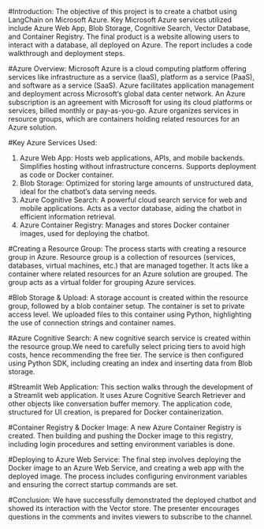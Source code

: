 #Introduction:
The objective of this project is to create a chatbot using LangChain on Microsoft Azure. Key Microsoft Azure services utilized include Azure Web App, Blob Storage, Cognitive Search, Vector Database, and Container Registry. The final product is a website allowing users to interact with a database, all deployed on Azure. The report includes a code walkthrough and deployment steps.

#Azure Overview:
Microsoft Azure is a cloud computing platform offering services like infrastructure as a service (IaaS), platform as a service (PaaS), and software as a service (SaaS). Azure facilitates application management and deployment across Microsoft’s global data center network. An Azure subscription is an agreement with Microsoft for using its cloud platforms or services, billed monthly or pay-as-you-go. Azure organizes services in resource groups, which are containers holding related resources for an Azure solution.

#Key Azure Services Used:
1. Azure Web App: Hosts web applications, APIs, and mobile backends. Simplifies hosting without infrastructure concerns. Supports deployment as code or Docker container.
2. Blob Storage: Optimized for storing large amounts of unstructured data, ideal for the chatbot’s data serving needs.
3. Azure Cognitive Search: A powerful cloud search service for web and mobile applications. Acts as a vector database, aiding the chatbot in efficient information retrieval.
4. Azure Container Registry: Manages and stores Docker container images, used for deploying the chatbot.

#Creating a Resource Group:
The process starts with creating a resource group in Azure. Resource group is a collection of resources (services, databases, virtual machines, etc.) that are managed together. It acts like a container where related resources for an Azure solution are grouped. The group acts as a virtual folder for grouping Azure services.

#Blob Storage & Upload:
A storage account is created within the resource group, followed by a blob container setup. The container is set to private access level. We uploaded files to this container using Python, highlighting the use of connection strings and container names.

#Azure Cognitive Search:
A new cognitive search service is created within the resource group.We need to carefully select pricing tiers to avoid high costs, hence recommending the free tier. The service is then configured using Python SDK, including creating an index and inserting data from Blob storage.

#Streamlit Web Application:
This section walks through the development of a Streamlit web application. It uses Azure Cognitive Search Retriever and other objects like conversation buffer memory. The application code, structured for UI creation, is prepared for Docker containerization.

#Container Registry & Docker Image:
A new Azure Container Registry is created. Then building and pushing the Docker image to this registry, including login procedures and setting environment variables is done.

#Deploying to Azure Web Service:
The final step involves deploying the Docker image to an Azure Web Service, and creating a web app with the deployed image. The process includes configuring environment variables and ensuring the correct startup commands are set.

#Conclusion:
We have successfully demonstrated the deployed chatbot and showed its interaction with the Vector store. The presenter encourages questions in the comments and invites viewers to subscribe to the channel.

